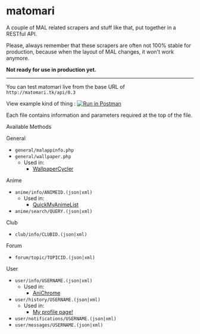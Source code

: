 # matomari

A couple of MAL related scrapers and stuff like that, put together in a RESTful API.

Please, always remember that these scrapers are often not 100% stable for production, because when the layout of MAL changes, it won't work anymore. 

**Not ready for use in production yet.**

---

You can test matomari live from the base URL of ```http://matomari.tk/api/0.3```

View example kind of thing : [![Run in Postman](https://run.pstmn.io/button.svg)](https://app.getpostman.com/run-collection/f9a68f114b10fc4f6ee0)

Each file contains information and parameters required at the top of the file.

Available Methods

General

- ```general/malappinfo.php``` 
- ```general/wallpaper.php``` 
  - Used in:
    - [WallpaperCycler](https://github.com/FoxInFlame/WallpaperCycler)
    
Anime

- ```anime/info/ANIMEID.(json|xml)```
  - Used in:
    - [QuickMyAnimeList](https://myanimelist.net/forum/?topicid=1552137)
- ```anime/search/QUERY.(json|xml)```

Club

- ```club/info/CLUBID.(json|xml)``` 

Forum

- ```forum/topic/TOPICID.(json|xml)```

User

- ```user/info/USERNAME.(json|xml)```
  - Used in:
    - [AniChrome](https://github.com/FoxInFlame/AniChrome)
- ```user/history/USERNAME.(json|xml)```
  - Used in:
    - [My profile page!](http://www.foxinflame.tk)
- ```user/notifications/USERNAME.(json|xml)```
- ```user/messages/USERNAME.(json|xml)```
